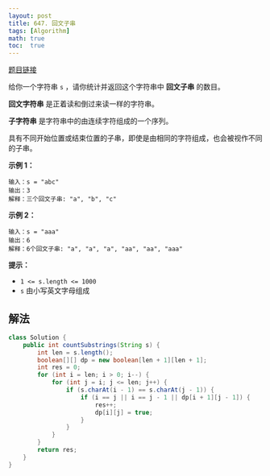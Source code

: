 ```yaml
---
layout: post
title: 647. 回文子串
tags: [Algorithm]
math: true
toc:  true
---
```


[题目链接](https://leetcode.cn/problems/palindromic-substrings/)

给你一个字符串 `s` ，请你统计并返回这个字符串中 **回文子串** 的数目。

**回文字符串** 是正着读和倒过来读一样的字符串。

**子字符串** 是字符串中的由连续字符组成的一个序列。

具有不同开始位置或结束位置的子串，即使是由相同的字符组成，也会被视作不同的子串。

**示例 1：**

```
输入：s = "abc"
输出：3
解释：三个回文子串: "a", "b", "c"
```

**示例 2：**

```
输入：s = "aaa"
输出：6
解释：6个回文子串: "a", "a", "a", "aa", "aa", "aaa"
```

**提示：**

- `1 <= s.length <= 1000`
- `s` 由小写英文字母组成

## 解法



```java
class Solution {
    public int countSubstrings(String s) {
        int len = s.length();
        boolean[][] dp = new boolean[len + 1][len + 1];
        int res = 0;
        for (int i = len; i > 0; i--) {
            for (int j = i; j <= len; j++) {
                if (s.charAt(i - 1) == s.charAt(j - 1)) {
                    if (i == j || i == j - 1 || dp[i + 1][j - 1]) {
                        res++;
                        dp[i][j] = true;
                    }
                }
            }
        }
        return res;
    }
}
```

